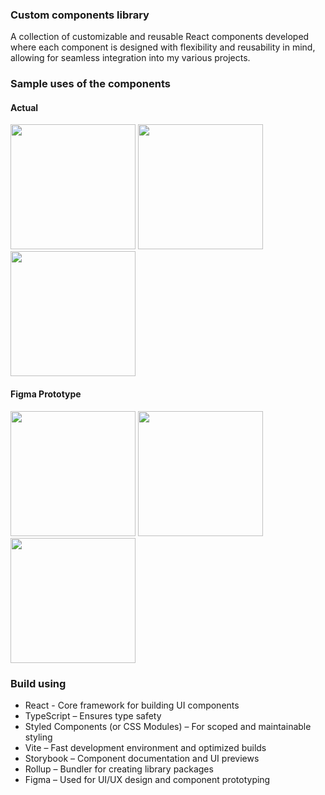 ### Custom components library

A collection of customizable and reusable React components developed where each component is designed with flexibility and reusability in mind, allowing for seamless integration into my various projects.

### Sample uses of the components

#### Actual
<img src="https://github.com/user-attachments/assets/71d0cb5d-4a50-469d-aa24-68a9819b3cac" width=200>
<img src="https://github.com/user-attachments/assets/249feccd-3357-446f-9827-2ddbbdb20399" width=200>
<img src="https://github.com/user-attachments/assets/0b9d4c39-febf-4a96-aeb3-b9391e7d328f" width=200>

#### Figma Prototype
<img src="https://github.com/user-attachments/assets/193a2749-4276-475e-a068-dd371c1ae27a" width=200>
<img src="https://github.com/user-attachments/assets/9eca4004-395a-422a-93c7-73e03850876f" width=200>
<img src="https://github.com/user-attachments/assets/7214e678-18d3-4a49-a95d-fad1c0fc3cae" width=200>


### Build using
* React - Core framework for building UI components
* TypeScript – Ensures type safety
* Styled Components (or CSS Modules) – For scoped and maintainable styling
* Vite – Fast development environment and optimized builds
* Storybook – Component documentation and UI previews
* Rollup – Bundler for creating library packages
* Figma – Used for UI/UX design and component prototyping

